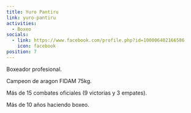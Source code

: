 ```yaml
---
title: Yuro Pantiru
link: yuro-pantiru
activities:
  - Boxeo
socials:
  - link: https://www.facebook.com/profile.php?id=100006402166586
    icon: facebook
position: 7
---
```

<p>Boxeador profesional.<p>
<p>Campeon de aragon FIDAM 75kg.<p>
<p>Más de 15 combates oficiales (9 victorias y 3 empates).</p>
<p>Más de 10 años haciendo boxeo.</p>
